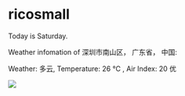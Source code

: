 # ricosmall

Today is Saturday.

Weather infomation of 深圳市南山区， 广东省， 中国: 

Weather: 多云, Temperature: 26 ℃ , Air Index: 20 优

<img src="https://github-readme-stats.vercel.app/api?username=ricosmall&show_icons=true" />
